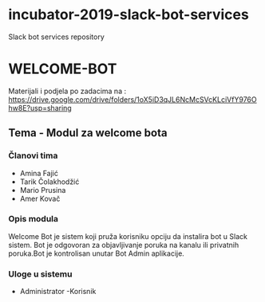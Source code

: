 # incubator-2019-slack-bot-services
Slack bot services repository
# WELCOME-BOT
Materijali i podjela po zadacima na : https://drive.google.com/drive/folders/1oX5iD3qJL6NcMcSVcKLciVfY976Ohw8E?usp=sharing
## Tema - Modul za welcome bota
### Članovi tima
- Amina Fajić
- Tarik Čolakhodžić
- Mario Prusina
- Amer Kovač


### Opis modula
Welcome Bot je sistem koji pruža korisniku opciju da instalira bot u Slack sistem.
Bot je odgovoran za objavljivanje poruka na kanalu ili privatnih poruka.Bot je kontrolisan unutar Bot Admin aplikacije.
### Uloge u sistemu
- Administrator
-Korisnik


